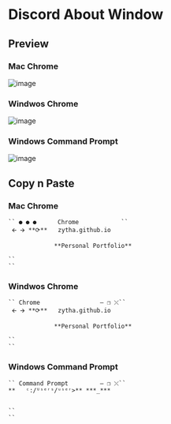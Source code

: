 # Discord About Window

## Preview

### Mac Chrome
![image](https://user-images.githubusercontent.com/71582030/153006636-3e5da019-bfd8-4de8-b5bb-ff2563b189a0.png)

### Windwos Chrome
![image](https://user-images.githubusercontent.com/71582030/153007803-558df56e-4d7e-4f06-a30d-75b2d5122cc6.png)

### Windows Command Prompt
![image](https://user-images.githubusercontent.com/71582030/153009469-9507f3be-517d-4434-abf2-dc32431a4d3e.png)

## Copy n Paste

### Mac Chrome
```
`` ● ● ●      Chrome            ``
 🡨 🡪 **⟳**   zytha.github.io 

             **Personal Portfolio**

``                              
``
```

### Windwos Chrome
```
`` Chrome                 — ❐ ⤬``
 🡨 🡪 **⟳**   zytha.github.io 

             **Personal Portfolio**

``                              
``
```

### Windows Command Prompt
```
`` Command Prompt         — ❐ ⤬``
**   ᶜ:/ᵁˢᵉʳˢ/ᵘˢᵉʳ>** ***_***


``                              
``
```


